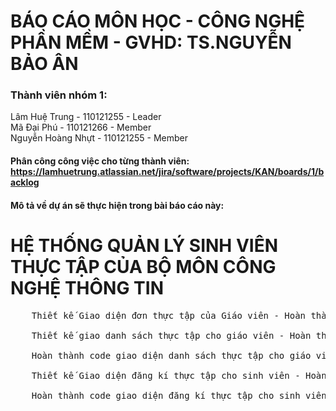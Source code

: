 # BÁO CÁO MÔN HỌC - CÔNG NGHỆ PHẦN MỀM - GVHD: TS.NGUYỄN BẢO ÂN
### Thành viên nhóm 1:
Lâm Huệ Trung - 110121255 - Leader <br>
Mã Đại Phú - 110121266 - Member  <br>
Nguyễn Hoàng Nhựt - 110121255 - Member<br>
#### Phân công công việc cho từng thành viên: https://lamhuetrung.atlassian.net/jira/software/projects/KAN/boards/1/backlog
#### Mô tả về dự án sẽ thực hiện trong bài báo cáo này:
# HỆ THỐNG QUẢN LÝ SINH VIÊN THỰC TẬP CỦA BỘ MÔN CÔNG NGHỆ THÔNG TIN <br>
  <pre>
    Thiết kế Giao diện đơn thực tập của Giáo viên - Hoàn thành <br>
    Thiết kế giao danh sách thực tập cho giáo viên - Hoàn thành <br>
    Hoàn thành code giao diện danh sách thực tập cho giáo viên <br>
    Thiết kế Giao diện đăng kí thực tập cho sinh viên - Hoàn thành <br>
    Hoàn thành code giao diện đăng kí thực tập cho sinh viên
  </pre>
